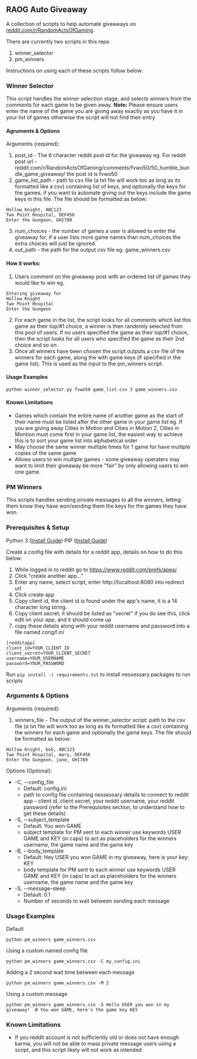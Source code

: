 ## RAOG Auto Giveaway
A collection of scripts to help automate giveaways on [reddit.com/r/RandomActsOfGaming](https://www.reddit.com/r/RandomActsOfGaming).

There are currently two scripts in this repo
1. winner_selector
2. pm_winners

Instructions on using each of these scripts follow below:

### Winner Selector
This script handles the winner selection stage, and selects winners from the comments for each game to be given away.
**Note:** Please ensure users enter the name of the game you are giving away exactly as you have it in your list of games otherwise the script will not find their entry

#### Agruments & Options
Arguments (required): 
1. post_id - The 6 character reddit post id for the giveaway eg.
For reddit post url - reddit.com/r/RandomActsOfGaming/comments/fvwo50/50_humble_bundle_game_giveaway/ the post id is fvwo50
2. game_list_path - path to csv file (a txt file will work too as long as its formatted like a csv) containing list of keys, and optionally the keys for the games, if you want to automate giving out the keys include the game keys in this file. The file should be formatted as below:
```
Hollow Knight, ABC123
Two Point Hospital, DEF456
Enter the Gungeon, GHI789
```
3. num_choices - the number of games a user is allowed to enter the giveaway for, if a user lists more game names than num_choices the extra choices will just be ignored.
4. out_path - the path for the output csv file eg. game_winners.csv

#### How it works:
1. Users comment on the giveaway post with an ordered list of games they would like to win eg.
```
Entering giveaway for
Hollow Knight
Two Point Hospital 
Enter the Gungeon
```
2. For each game in the list, the script looks for all comments which list this game as their top/#1 choice, a winner is then randomly selected from this pool of users. If no users specified the game as their top/#1 choice, then the script looks for all users who specified the game as their 2nd choice and so on.
3. Once all winners have been chosen the script outputs a csv file of the winners for each game, along the with game keys (if specified in the game list). This is used as the input to the pm_winners script.

#### Usage Examples
```
python winner_selector.py fvwo50 game_list.csv 3 game_winners.csv
```

#### Known Limitations
* Games which contain the entire name of another game as the start of their name must be listed after the other game in your game list eg. If you are giving away Cities in Motion and Cities in Motion 2, Cities in Montion must come first in your game list, the easiest way to achieve this is to sort your game list into alphabetical order
* May choose the same winner multiple times for 1 game for have multiple copies of the same game
* Allows users to win multiple games - some giveaway operaters may want to limit their giveaway be more "fair" by only allowing users to win one game.

### PM Winners
This scripts handles sending private messages to all the winners, letting them know they have won/sending them the keys for the games they have won.

### Prerequisites & Setup
Python 3 ([Install Guide](https://realpython.com/installing-python/))
PIP ([Install Guide](https://pip.pypa.io/en/stable/installing/))

Create a config file with details for a reddit app, details on how to do this below:
1. While logged in to reddit go to https://www.reddit.com/prefs/apps/
2. Click "create another app..."
3. Enter any name, select script, enter http://localhost:8080 into redirect url
3. Click create app
4. Copy client id, the client id is found under the app's name, it is a 14 character long string.
5. Copy client secret, it should be listed as "secret" if you do see this, click edit on your app, and it should come up
6. copy these details along with your reddit username and password into a file named congif.ini
```
[redditapp]
client_id=YOUR_CLIENT_ID
client_secret=YOUR_CLIENT_SECRET
username=YOUR_USERNAME
password=YOUR_PASSWORD
```

Run ```pip install -r requirements.txt``` to install nessessary packages to run scripts


### Arguments & Options
Arguments (required):
1. winners_file - The output of the winner_selector script: path to the csv file (a txt file will work too as long as its formatted like a csv) containing the winners for each game and optionally the game keys. The file should be formatted as below:
```
Hollow Knight, bob, ABC123
Two Point Hospital, mary, DEF456
Enter the Gungeon, jane, GHI789
```

Options (Optional):
* -C, --config_file 
    * Default: config.ini 
    * path to config file containing nessessary details to connect to reddit app - client id, client secret, your reddit username, your reddit password (refer to the Prerequisites section, to understand how to get these details)
* -S, --subject_template 
    * Default: You won GAME 
    * subject template for PM sent to each winner use keywords USER GAME and KEY (in caps) to act as placeholders for the winners username, the game name and the game key
* -B, --body_template 
    * Default: Hey USER you won GAME in my giveaway, here is your key: KEY 
    * body template for PM sent to each winner use keywords USER GAME and KEY (in caps) to act as placeholders for the winners username, the game name and the game key
* -S, --message-sleep
    * Default: 0.1
    * Number of seconds to wait between sending each message

### Usage Examples
Default
```
python pm_winners game_winners.csv
```
Using a custom named config file
```
python pm_winners game_winners.csv -C my_config.ini
```
Adding a 2 second wait time between each message
```
python pm_winners game_winners.csv -M 2
``` 
Using a custom message
```
python pm_winners game_winners.csv -S Hello USER you won in my giveaway! -B You won GAME, here's the game key KEY
```

### Known Limitations
* If you reddit account is not sufficiently old or does not have enough karma, you will not be able to mass private message users using a script, and this script likely will not work as intended
